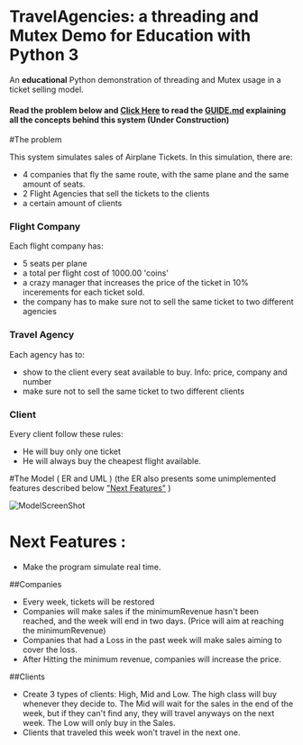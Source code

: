 # TravelAgencies: a threading and Mutex Demo for Education with Python 3

An **educational** Python demonstration of threading and Mutex usage in a ticket selling model.

#### Read the problem below and [Click Here](GUIDE.md) to read the [GUIDE.md](GUIDE.md) explaining all the concepts behind this system (Under Construction)

#The problem

This system simulates sales of Airplane Tickets. In this simulation, there are:
- 4 companies that fly the same route, with the same plane and the same amount of seats.
- 2 Flight Agencies that sell the tickets to the clients
- a certain amount of clients

### Flight Company
Each flight company has:
- 5 seats per plane
- a total per flight cost of 1000.00 'coins'
- a crazy manager that increases the price of the ticket in 10% incerements for each ticket sold.
- the company has to make sure not to sell the same ticket to two different agencies

### Travel Agency
Each agency has to:
- show to the client every seat available to buy. Info: price, company and number
- make sure not to sell the same ticket to two different clients

### Client
Every client follow these rules:
- He will buy only one ticket
- He will always buy the cheapest flight available. 


#The Model ( ER and UML )
(the ER also presents some unimplemented features described below ["Next Features"](https://github.com/auyer/TravelAgencies___a_threading-Mutex_Demonstration#next-features-) ) 

![ModelScreenShot](https://github.com/auyer/Threading-flightSales-demonstration/blob/master/models.draw_io/ModelScreenShot.png?raw=true "Model ScreenShot")

# Next Features :
- Make the program simulate real time.

##Companies

- Every week, tickets will be restored 
- Companies will make sales if the minimumRevenue hasn't been reached, and the week will end in two days. (Price will aim at reaching the minimumRevenue)
- Companies that had a Loss in the past week will make sales aiming to cover the loss.
- After Hitting the minimum revenue, companies will increase the price.

##Clients

- Create 3 types of clients: High, Mid and Low. The high class will buy whenever they decide to. The Mid will wait for the sales in the end of the week, but if they can't find any, they will travel anyways on the next week. The Low will only buy in the Sales.
- Clients that traveled this week won't travel in the next one. 
